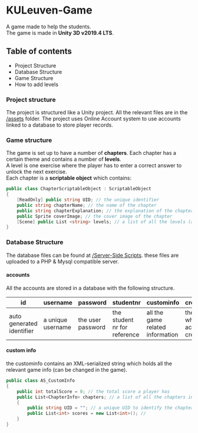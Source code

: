 # KULeuven-Game
A game made to help the students.  
The game is made in **Unity 3D v2019.4 LTS**.

## Table of contents

* Project Structure
* Database Structure
* Game Structure
* How to add levels

### Project structure
The project is structured like a Unity project. All the relevant files are in the [/assets](../master/Assets) folder. 
The project uses Online Account system to use accounts linked to a database to store player records.



### Game structure
The game is set up to have a number of **chapters**. Each chapter has a certain theme and contains a number of **levels**.<br>
A level is one exercise where the player has to enter a correct answer to unlock the next exercise.<br>
Each chapter is a **scriptable object** which contains:
```C#
public class ChapterScriptableObject : ScriptableObject
{
    [ReadOnly] public string UID; // the unique identifier
    public string chapterName; // the name of the chapter
    public string chapterExplanation; // the explanation of the chapter
    public Sprite coverImage; // the cover image of the chapter
    [Scene] public List <string> levels; // a list of all the levels (as UnityScenes)
}
```


### Database Structure
The database files can be found at [/Server-Side Scripts](../master/Assets/Online%20Account%20System/Server-Side%20Scripts). these files are uploaded to a PHP & Mysql compatible server.

#### accounts
All the accounts are stored in a database with the following structure.

id | username | password | studentnr | custominfo | creationdate
--- | --- | --- | --- | --- | ---
auto generated identifier | a unique username | the user password | the student nr for reference | all the game related information | the date when the account was created

#### custom info
the custominfo contains an XML-serialized string which holds all the relevant game info (can be changed in the game).

```C#
public class AS_CustomInfo
{
    public int totalScore = 0; // the total score a player has
    public List<ChapterInfo> chapters; // a list of all the chapters in the game
    {
        public string UID = ""; // a unique UID to identify the chapter in the game
        public List<int> scores = new List<int>(); //
    }
}
````